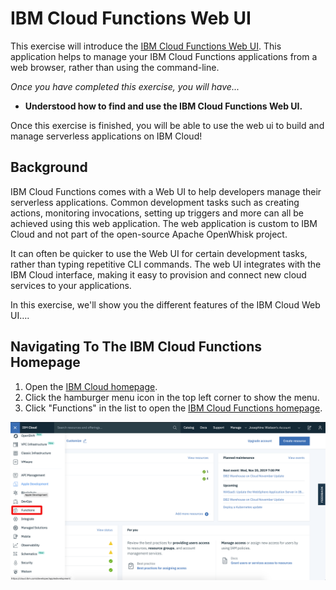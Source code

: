 # IBM Cloud Functions Web UI

This exercise will introduce the [IBM Cloud Functions Web UI](https://cloud.ibm.com/functions/). This application helps to manage your IBM Cloud Functions applications from a web browser, rather than using the command-line.

_Once you have completed this exercise, you will have..._

* **Understood how to find and use the IBM Cloud Functions Web UI.**

Once this exercise is finished, you will be able to use the web ui to build and manage serverless applications on IBM Cloud!

## Background

IBM Cloud Functions comes with a Web UI to help developers manage their serverless applications. Common development tasks such as creating actions, monitoring invocations, setting up triggers and more can all be achieved using this web application. The web application is custom to IBM Cloud and not part of the open-source Apache OpenWhisk project.

It can often be quicker to use the Web UI for certain development tasks, rather than typing repetitive CLI commands. The web UI integrates with the IBM Cloud interface, making it easy to provision and connect new cloud services to your applications.

In this exercise, we'll show you the different features of the IBM Cloud Web UI….

## Navigating To The IBM Cloud Functions Homepage

1. Open the [IBM Cloud homepage](https://cloud.ibm.com/).
2. Click the hamburger menu icon in the top left corner to show the menu.
3. Click "Functions" in the list to open the [IBM Cloud Functions homepage](https://cloud.ibm.com/functions/).

![IBM Cloud Functions homepage](images/101-ex5-homepage.png)
